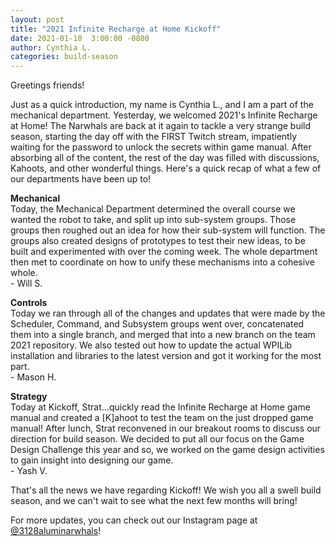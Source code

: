 ```yaml
---
layout: post
title: "2021 Infinite Recharge at Home Kickoff"
date: 2021-01-10  3:00:00 -0800
author: Cynthia L.
categories: build-season
---
```

Greetings friends!

Just as a quick introduction, my name is Cynthia L., and I am a part of the mechanical department. Yesterday, we welcomed 2021's Infinite Recharge at Home! The Narwhals are back at it again to tackle a very strange build season, starting the day off with the FIRST Twitch stream, impatiently waiting for the password to unlock the secrets within game manual. After absorbing all of the content, the rest of the day was filled with discussions, Kahoots, and other wonderful things. Here's a quick recap of what a few of our departments have been up to! 

**Mechanical**
<br>
Today, the Mechanical Department determined the overall course we wanted the robot to take, and split up into sub-system groups. Those groups then roughed out an idea for how their sub-system will function.  The groups also created designs of prototypes to test their new ideas, to be built and experimented with over the coming week. The whole department then met to coordinate on how to unify these mechanisms into a cohesive whole. 
<br>\- Will S.

**Controls**
<br>
Today we ran through all of the changes and updates that were made by the Scheduler, Command, and Subsystem groups went over, concatenated them into a single branch, and merged that into a new branch on the team 2021 repository. We also tested out how to update the actual WPILib installation and libraries to the latest version and got it working for the most part.
<br>\- Mason H.

**Strategy**
<br>
Today at Kickoff, Strat...quickly read the Infinite Recharge at Home game manual and created a [K]ahoot to test the team on the just dropped game manual! After lunch, Strat reconvened in our breakout rooms to discuss our direction for build season. We decided to put all our focus on the Game Design Challenge this year and so, we worked on the game design activities to gain insight into designing our game.
<br>\- Yash V.

That's all the news we have regarding Kickoff! We wish you all a swell build season, and we can't wait to see what the next few months will bring!

For more updates, you can check out our Instagram page at [@3128aluminarwhals](https://instagram.com3128aluminarwhals)!